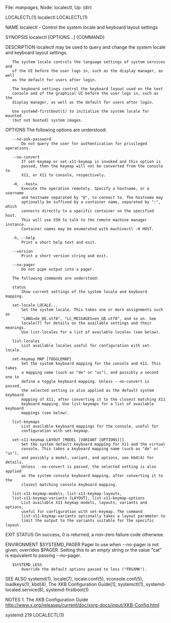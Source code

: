 File: *manpages*,  Node: localectl,  Up: (dir)

LOCALECTL(1)                       localectl                      LOCALECTL(1)



NAME
       localectl - Control the system locale and keyboard layout settings

SYNOPSIS
       localectl [OPTIONS...] {COMMAND}

DESCRIPTION
       localectl may be used to query and change the system locale and
       keyboard layout settings.

       The system locale controls the language settings of system services and
       of the UI before the user logs in, such as the display manager, as well
       as the default for users after login.

       The keyboard settings control the keyboard layout used on the text
       console and of the graphical UI before the user logs in, such as the
       display manager, as well as the default for users after login.

       Use systemd-firstboot(1) to initialize the system locale for mounted
       (but not booted) system images.

OPTIONS
       The following options are understood:

       --no-ask-password
           Do not query the user for authentication for privileged operations.

       --no-convert
           If set-keymap or set-x11-keymap is invoked and this option is
           passed, then the keymap will not be converted from the console to
           X11, or X11 to console, respectively.

       -H, --host=
           Execute the operation remotely. Specify a hostname, or a username
           and hostname separated by "@", to connect to. The hostname may
           optionally be suffixed by a container name, separated by ":", which
           connects directly to a specific container on the specified host.
           This will use SSH to talk to the remote machine manager instance.
           Container names may be enumerated with machinectl -H HOST.

       -h, --help
           Print a short help text and exit.

       --version
           Print a short version string and exit.

       --no-pager
           Do not pipe output into a pager.

       The following commands are understood:

       status
           Show current settings of the system locale and keyboard mapping.

       set-locale LOCALE...
           Set the system locale. This takes one or more assignments such as
           "LANG=de_DE.utf8", "LC_MESSAGES=en_GB.utf8", and so on. See
           locale(7) for details on the available settings and their meanings.
           Use list-locales for a list of available locales (see below).

       list-locales
           List available locales useful for configuration with set-locale.

       set-keymap MAP [TOGGLEMAP]
           Set the system keyboard mapping for the console and X11. This takes
           a mapping name (such as "de" or "us"), and possibly a second one to
           define a toggle keyboard mapping. Unless --no-convert is passed,
           the selected setting is also applied as the default system keyboard
           mapping of X11, after converting it to the closest matching X11
           keyboard mapping. Use list-keymaps for a list of available keyboard
           mappings (see below).

       list-keymaps
           List available keyboard mappings for the console, useful for
           configuration with set-keymap.

       set-x11-keymap LAYOUT [MODEL [VARIANT [OPTIONS]]]
           Set the system default keyboard mapping for X11 and the virtual
           console. This takes a keyboard mapping name (such as "de" or "us"),
           and possibly a model, variant, and options, see kbd(4) for details.
           Unless --no-convert is passed, the selected setting is also applied
           as the system console keyboard mapping, after converting it to the
           closest matching console keyboard mapping.

       list-x11-keymap-models, list-x11-keymap-layouts,
       list-x11-keymap-variants [LAYOUT], list-x11-keymap-options
           List available X11 keymap models, layouts, variants and options,
           useful for configuration with set-keymap. The command
           list-x11-keymap-variants optionally takes a layout parameter to
           limit the output to the variants suitable for the specific layout.

EXIT STATUS
       On success, 0 is returned, a non-zero failure code otherwise.

ENVIRONMENT
       $SYSTEMD_PAGER
           Pager to use when --no-pager is not given; overrides $PAGER.
           Setting this to an empty string or the value "cat" is equivalent to
           passing --no-pager.

       $SYSTEMD_LESS
           Override the default options passed to less ("FRSXMK").

SEE ALSO
       systemd(1), locale(7), locale.conf(5), vconsole.conf(5), loadkeys(1),
       kbd(4), The XKB Configuration Guide[1], systemctl(1), systemd-
       localed.service(8), systemd-firstboot(1)

NOTES
        1. The XKB Configuration Guide
           http://www.x.org/releases/current/doc/xorg-docs/input/XKB-Config.html



systemd 219                                                       LOCALECTL(1)
